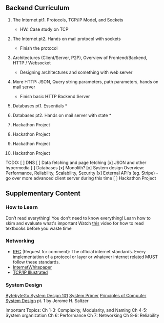 ## Backend Curriculum
1. The Internet pt1. Protocols, TCP/IP Model, and Sockets
    * HW: Case study on TCP
2. The Internet pt2. Hands on mail protocol with sockets
    * Finish the protocol
3. Architectures (Client/Server, P2P), Overview of Frontend/Backend, HTTP / Websocket
    * Designing architectures and something with web server
4. More HTTP: JSON, Query string parameters, path parameters, hands on mail server
    * Finish basic HTTP Backend Server
5. Databases pt1. Essentials
    * 
6. Databases pt2. Hands on mail server with state
    * 

7. Hackathon Project
8. Hackathon Project
9. Hackathon Project
10. Hackathon Project

TODO: 
[ ] DNS
[ ] Data fetching and page fetching
[x] JSON and other hypermedia
[ ] Databases
[x] Monolith? 
[x] System design Overview: Performance, Reliability, Scalability, Security
[x] External API's (eg. Stripe)  - go over more advanced client server during this time
[ ] Hackathon Project

## Supplementary Content
### How to Learn
Don’t read everything! You don’t need to know everything! Learn how to skim and evaluate what's important
Watch [this](https://www.youtube.com/watch?v=nqYmmZKY4sA) video for how to read textbooks before you waste time 

### Networking
* [RFC](https://datatracker.ietf.org/doc/html/rfc79) (Request for comment): The official internet standards. Every implementation of a protocol or layer or whatever internet related MUST follow these standards.
* [InternetWhitepaper](https://web.stanford.edu/class/msande91si/www-spr04/readings/week1/InternetWhitepaper.htm)
* [TCP/IP Illustrated](https://www.isi.edu/~hussain/TEACH/Spring2014/notes/Steven00a.pdf)

### System Design
[BytebyteGo System Design 101](https://github.com/ByteByteGoHq/system-design-101)
[System Primer](https://github.com/donnemartin/system-design-primer)
[Principles of Computer System Design](https://docdrop.org/static/drop-pdf/computer-system-design-NQOII.pdf) pt. 1 by Jerome H. Saltzer

Important Topics: 
Ch 1-3: Complexity, Modularity, and Naming 
Ch 4-5: System organization
Ch 6: Performance
Ch 7: Networking
Ch 8-9: Reliability

